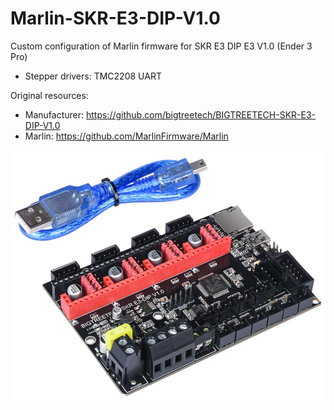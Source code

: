 # Marlin-SKR-E3-DIP-V1.0

Custom configuration of Marlin firmware for SKR E3 DIP E3 V1.0 (Ender 3 Pro)
* Stepper drivers: TMC2208 UART

Original resources:
* Manufacturer: https://github.com/bigtreetech/BIGTREETECH-SKR-E3-DIP-V1.0
* Marlin: https://github.com/MarlinFirmware/Marlin

![alt text](board.png)

